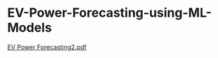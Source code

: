 # EV-Power-Forecasting-using-ML-Models
[EV Power Forecasting2.pdf](https://github.com/user-attachments/files/18275369/EV.Power.Forecasting2.pdf)
